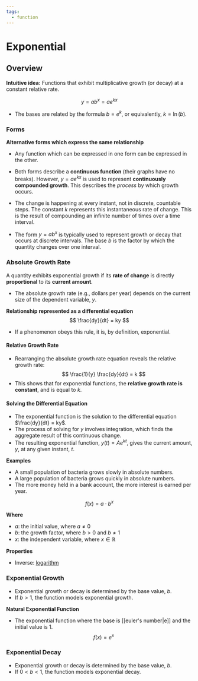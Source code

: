 ```yaml
---
tags:
  - function
---
```

# Exponential

## Overview

**Intuitive idea:** Functions that exhibit multiplicative growth (or decay) at a constant relative rate.

$$y = ab^x = ae^{kx}$$
- The bases are related by the formula $b = e^k$, or equivalently, $k = \ln(b)$.

### Forms
**Alternative forms which express the same relationship**
- Any function which can be expressed in one form can be expressed in the other.

- Both forms describe a **continuous function** (their graphs have no breaks). However, $y = ae^{kx}$ is used to represent **continuously compounded growth**. This describes the *process* by which growth occurs.
- The change is happening at every instant, not in discrete, countable steps. The constant $k$ represents this instantaneous rate of change. This is the result of compounding an infinite number of times over a time interval.

- The form $y = ab^x$ is typically used to represent growth or decay that occurs at discrete intervals. The base $b$ is the factor by which the quantity changes over one interval.

### Absolute Growth Rate

A quantity exhibits exponential growth if its **rate of change** is directly **proportional** to its **current amount**.
- The absolute growth rate (e.g., dollars per year) depends on the current size of the dependent variable, $y$.

**Relationship represented as a differential equation**
$$ \frac{dy}{dt} = ky $$
- If a phenomenon obeys this rule, it is, by definition, exponential.

#### Relative Growth Rate
- Rearranging the absolute growth rate equation reveals the relative growth rate:
$$ \frac{1}{y} \frac{dy}{dt} = k $$
- This shows that for exponential functions, the **relative growth rate is constant**, and is equal to $k$.

#### Solving the Differential Equation
- The exponential function is the solution to the differential equation $\frac{dy}{dt} = ky$.
- The process of solving for $y$ involves integration, which finds the aggregate result of this continuous change.
- The resulting exponential function, $y(t) = Ae^{kt}$, gives the current amount, $y$, at any given instant, $t$.

**Examples**
- A small population of bacteria grows slowly in absolute numbers.
- A large population of bacteria grows quickly in absolute numbers.
- The more money held in a bank account, the more interest is earned per year.


$$f(x) = a \cdot b^x$$

**Where**
- $a$: the initial value, where $a \neq 0$
- $b$: the growth factor, where $b > 0$ and $b \neq 1$
- $x$: the independent variable, where $x \in \mathbb{R}$

**Properties**
- Inverse: [logarithm]()

### Exponential Growth
- Exponential growth or decay is determined by the base value, $b$.
- If $b > 1$, the function models exponential growth.

**Natural Exponential Function**
- The exponential function where the base is [[euler's number|e]] and the initial value is 1.
$$f(x)=e^x$$

### Exponential Decay
- Exponential growth or decay is determined by the base value, $b$.
- If $0 < b < 1$, the function models exponential decay.
